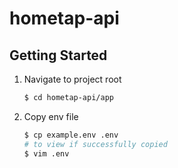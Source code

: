 # hometap-api
## Getting Started

1. Navigate to project root

   ```bash
   $ cd hometap-api/app
   ```

2. Copy env file

   ```bash
   $ cp example.env .env
   # to view if successfully copied
   $ vim .env
   ```